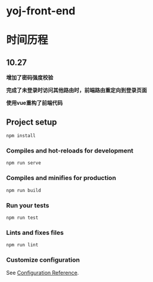 # yoj-front-end

# 时间历程

## 10.27

**增加了密码强度校验**

**完成了未登录时访问其他路由时，前端路由重定向到登录页面**

**使用vue重构了前端代码**



## Project setup

```
npm install
```

### Compiles and hot-reloads for development
```
npm run serve
```

### Compiles and minifies for production
```
npm run build
```

### Run your tests
```
npm run test
```

### Lints and fixes files
```
npm run lint
```

### Customize configuration
See [Configuration Reference](https://cli.vuejs.org/config/).

